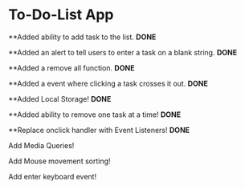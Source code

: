 # To-Do-List App


**Added ability to add task to the list. <strong>DONE</strong>

**Added an alert to tell users to enter a task on a blank string. <strong>DONE</strong>

**Added a remove all function. <strong>DONE</strong>

**Added a event where clicking a task crosses it out. <strong>DONE</strong>

**Added Local Storage! <strong>DONE</strong>

**Added ability to remove one task at a time! <strong>DONE</strong>

**Replace onclick handler with Event Listeners! <strong>DONE</strong>

Add Media Queries!

Add Mouse movement sorting!

Add enter keyboard event!
